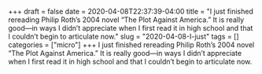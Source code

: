 +++draft = falsedate = 2020-04-08T22:37:39-04:00title = "I just finished rereading Philip Roth’s 2004 novel “The Plot Against America.” It is really good—in ways I didn’t appreciate when I first read it in high school and that I couldn’t begin to articulate now."slug = "2020-04-08-I-just"tags = []categories = ["micro"]+++I just finished rereading Philip Roth’s 2004 novel “The Plot Against America.” It is really good—in ways I didn’t appreciate when I first read it in high school and that I couldn’t begin to articulate now.